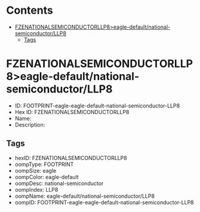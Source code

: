



Contents
========

* [FZENATIONALSEMICONDUCTORLLP8>eagle-default/national-semiconductor/LLP8](#fzenationalsemiconductorllp8eagle-defaultnational-semiconductorllp8)
	* [Tags](#tags)

# FZENATIONALSEMICONDUCTORLLP8>eagle-default/national-semiconductor/LLP8

- ID: FOOTPRINT-eagle-eagle-default-national-semiconductor-LLP8
- Hex ID: FZENATIONALSEMICONDUCTORLLP8
- Name: 
- Description: 

## Tags

- hexID: FZENATIONALSEMICONDUCTORLLP8
- oompType: FOOTPRINT
- oompSize: eagle
- oompColor: eagle-default
- oompDesc: national-semiconductor
- oompIndex: LLP8
- oompName: eagle-default/national-semiconductor/LLP8
- oompID: FOOTPRINT-eagle-eagle-default-national-semiconductor-LLP8
